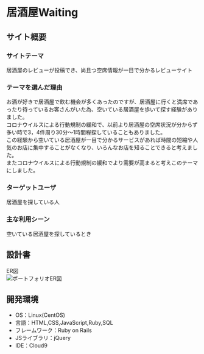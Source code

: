 # 居酒屋Waiting

## サイト概要
### サイトテーマ
居酒屋のレビューが投稿でき、尚且つ空席情報が一目で分かるレビューサイト

### テーマを選んだ理由
お酒が好きで居酒屋で飲む機会が多くあったのですが、居酒屋に行くと満席であったり待っているお客さんがいた為、空いている居酒屋を歩いて探す経験がありました。<br>
コロナウイルスによる行動規制の緩和で、以前より居酒屋の空席状況が分からず多い時で3，4件周り30分～1時間程探していることもありました。<br>
この経験から空いている居酒屋が一目で分かるサービスがあれば時間の短縮や人気のお店に集中することがなくなり、いろんなお店を知ることできると考えました。<br>
またコロナウイルスによる行動規制の緩和でより需要が高まると考えこのテーマにしました。

### ターゲットユーザ
居酒屋を探している人

### 主な利用シーン
空いている居酒屋を探しているとき

## 設計書
ER図<br>
![ポートフォリオER図](https://user-images.githubusercontent.com/110827986/206969721-e940d77a-ad17-4a75-8174-741bd0286247.png)


## 開発環境
- OS：Linux(CentOS)
- 言語：HTML,CSS,JavaScript,Ruby,SQL
- フレームワーク：Ruby on Rails
- JSライブラリ：jQuery
- IDE：Cloud9